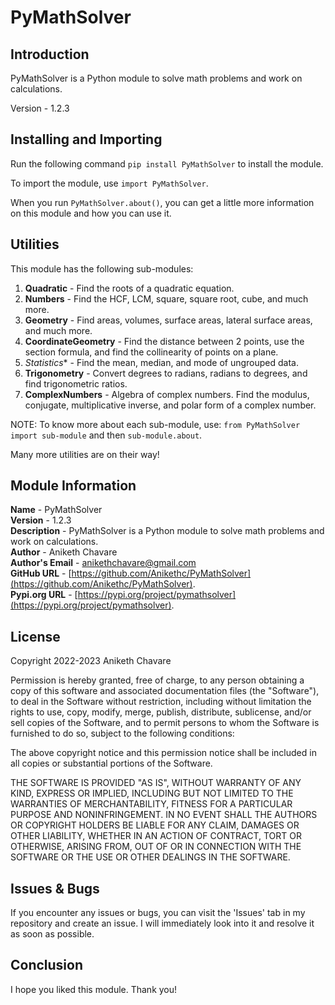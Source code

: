 # PyMathSolver

## Introduction

PyMathSolver is a Python module to solve math problems and work on calculations.

Version - 1.2.3

## Installing and Importing

Run the following command `pip install PyMathSolver` to install the module.

To import the module, use `import PyMathSolver`.

When you run `PyMathSolver.about()`, you can get a little more information on this module and how you can use it.

## Utilities

This module has the following sub-modules:

1) **Quadratic** - Find the roots of a quadratic equation.
2) **Numbers** - Find the HCF, LCM, square, square root, cube, and much more.
3) **Geometry** - Find areas, volumes, surface areas, lateral surface areas, and much more.
4) **CoordinateGeometry** - Find the distance between 2 points, use the section formula, and find the collinearity of points on a plane.
5) *Statistics** - Find the mean, median, and mode of ungrouped data.
6) **Trigonometry** - Convert degrees to radians, radians to degrees, and find trigonometric ratios.
7) **ComplexNumbers** - Algebra of complex numbers. Find the modulus, conjugate, multiplicative inverse, and polar form of a complex number.

NOTE: To know more about each sub-module, use: `from PyMathSolver import sub-module` and then `sub-module.about`.

Many more utilities are on their way!

## Module Information

**Name** - PyMathSolver </br>
**Version** - 1.2.3 </br>
**Description** - PyMathSolver is a Python module to solve math problems and work on calculations.</br>
**Author** - Aniketh Chavare </br>
**Author's Email** - anikethchavare@gmail.com </br>
**GitHub URL** - [https://github.com/Anikethc/PyMathSolver](https://github.com/Anikethc/PyMathSolver). </br>
**Pypi.org URL** - [https://pypi.org/project/pymathsolver](https://pypi.org/project/pymathsolver). </br>

## License

Copyright 2022-2023 Aniketh Chavare

Permission is hereby granted, free of charge, to any person obtaining a copy of this software
and associated documentation files (the "Software"), to deal in the Software without restriction,
including without limitation the rights to use, copy, modify, merge, publish, distribute,
sublicense, and/or sell copies of the Software, and to permit persons to whom the Software is
furnished to do so, subject to the following conditions:

The above copyright notice and this permission notice shall be included in all copies or
substantial portions of the Software.

THE SOFTWARE IS PROVIDED "AS IS", WITHOUT WARRANTY OF ANY KIND, EXPRESS OR IMPLIED, INCLUDING BUT
NOT LIMITED TO THE WARRANTIES OF MERCHANTABILITY, FITNESS FOR A PARTICULAR PURPOSE AND
NONINFRINGEMENT. IN NO EVENT SHALL THE AUTHORS OR COPYRIGHT HOLDERS BE LIABLE FOR ANY CLAIM,
DAMAGES OR OTHER LIABILITY, WHETHER IN AN ACTION OF CONTRACT, TORT OR OTHERWISE, ARISING FROM,
OUT OF OR IN CONNECTION WITH THE SOFTWARE OR THE USE OR OTHER DEALINGS IN THE SOFTWARE.

## Issues & Bugs

If you encounter any issues or bugs, you can visit the 'Issues' tab in my repository and create an issue. I will immediately look into it and resolve it as soon as possible.

## Conclusion

I hope you liked this module. Thank you!

